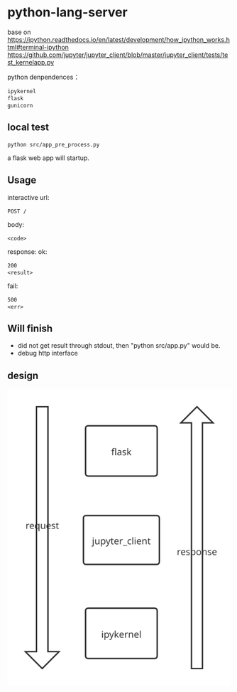 # python-lang-server

base on 
https://ipython.readthedocs.io/en/latest/development/how_ipython_works.html#terminal-ipython
https://github.com/jupyter/jupyter_client/blob/master/jupyter_client/tests/test_kernelapp.py

python denpendences：
```
ipykernel
flask
gunicorn
```
## local test
```
python src/app_pre_process.py
```
a flask web app will startup.

## Usage
interactive url:
```
POST /
```
body:
```
<code>
```
response:
ok:
```
200
<result>
```
fail:
```
500
<err>
```

## Will finish
* did not get result through stdout, then "python src/app.py" would be.
* debug http interface

## design
![svg](/DESIGN.svg)
